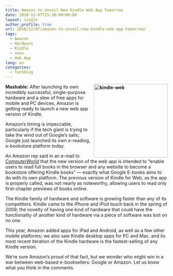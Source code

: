 ```yaml
---
title: Amazon to Unveil New Kindle Web App Tomorrow
date: 2010-12-07T15:30:00+00:00
layout: single
author_profile: true
url: 2010/12/07/amazon-to-unveil-new-kindle-web-app-tomorrow/
tags:
  - Amazon
  - Hardware
  - Kindle
  - news
  - Web App
lang: en
categories: 
  - techblog
---
```

**[<img title="kindle-web" border="0" alt="kindle-web" align="right" src="http://lh6.ggpht.com/_vaUVXcmC3OI/TP5MKfqK0gI/AAAAAAAADbE/ZMWXiSkkkIs/kindle-web_thumb%5B1%5D.jpg?imgmax=800" width="229" height="229" />](http://lh4.ggpht.com/_vaUVXcmC3OI/TP5MIIyBnQI/AAAAAAAADbA/-SrgzuY5tNo/s1600-h/kindle-web%5B3%5D.jpg)Mashable:** After launching its own incredibly successful, single-purpose hardware and a slew of free apps for mobile and PC devices, Amazon is getting ready to launch a new web app version of Kindle. 

Amazon’s timing is impeccable, particularly if the tech giant is trying to take the wind out of Google’s sails; Google just launched its own e-reading, e-bookstore platform today.

An Amazon rep said in an e-mail to _[ComputerWorld](http://www.computerworld.com/s/article/9199998/Amazon_to_demo_Kindle_for_the_Web_on_Tuesday)_ that the new version of the web app is intended to “enable users to read full books in the browser and any website to become a bookstore offering Kindle books” — exactly what Google E-books aims to do with its own platform. The previous version of Kindle for Web, as the app is properly called, was not nearly as noteworthy, allowing users to read only first-chapter previews of books online.

The Kindle family of hardware and software is growing faster than any of its competitors. Kindle came to the iPhone and iPod touch back in the spring of 2009; the novelty of having one kind of hardware that could have the functionality of another kind of hardware via a piece of software was lost on no one.

This year, Amazon added apps for iPad and Android, as well as a few other mobile platforms; we also saw Kindle desktop apps for PC and Mac. and its most recent iteration of the Kindle hardware is the fastest-selling of any Kindle version.

We’re sure Amazon’s proud of that fact, but we wonder who might win in a war between web-based e-booksellers: Google or Amazon. Let us know what you think in the comments.
